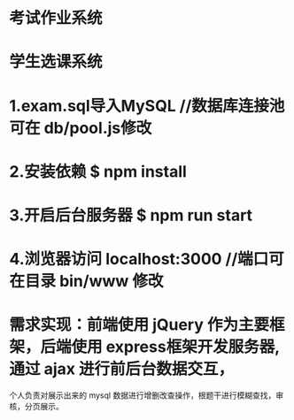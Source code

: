 # 考试作业系统
# 学生选课系统
# 1.exam.sql导入MySQL //数据库连接池可在 db/pool.js修改
# 2.安装依赖 $ npm install
# 3.开启后台服务器 $ npm run start
# 4.浏览器访问 localhost:3000 //端口可在目录 bin/www 修改
#
# 需求实现：前端使用 jQuery 作为主要框架，后端使用 express框架开发服务器,通过 ajax 进行前后台数据交互，
个人负责对展示出来的 mysql 数据进行增删改查操作，根题干进行模糊查找，审核，分页展示。
